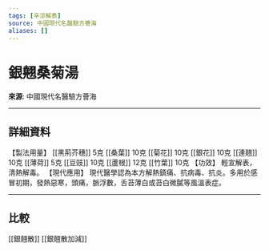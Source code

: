 ```yaml
---
tags: [辛涼解表]
source: 中國現代名醫驗方薈海
aliases: []
---
```


# 銀翹桑菊湯

**來源**: 中國現代名醫驗方薈海  

---

## 詳細資料
【製法用量】 [[黑荊芥穗]] 5克 [[桑葉]] 10克 [[菊花]] 10克 [[銀花]] 10克 [[連翹]] 10克 [[薄荷]] 5克 [[豆豉]] 10克 [[蘆根]] 12克 [[竹葉]] 10克
【功效】
輕宣解表，清熱解毒。
【現代應用】
現代醫學認為本方解熱鎮痛、抗病毒、抗炎。多用於感冒初期，發熱惡寒，頭痛，脈浮數，舌苔薄白或苔白微膩等風溫表症。

---

## 比較
[[銀翹散]]
[[銀翹散加減]]
